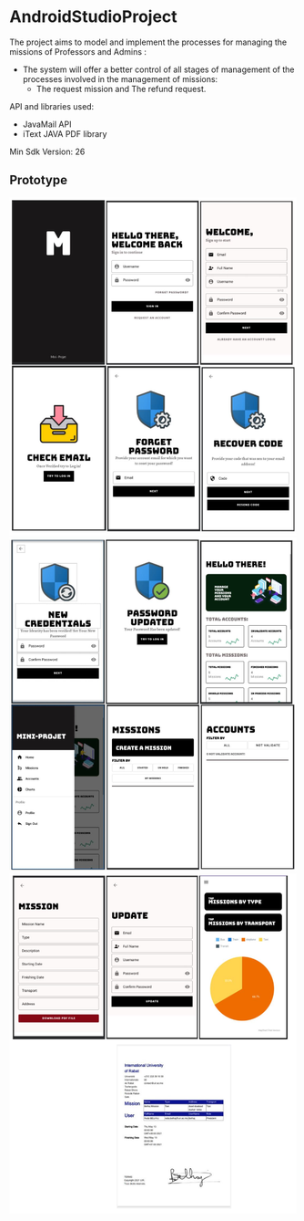 # AndroidStudioProject

The project aims to model and implement the processes for managing the missions of Professors and Admins : 
- The system will offer a better control of all stages of management of the processes involved in the management of missions:
  -  The request mission and The refund request.

API and libraries used:
- JavaMail API
- iText JAVA PDF library

Min Sdk Version: 26

## Prototype

![prototype text](https://github.com/Reda-BELHAJ/AndroidStudioProject/blob/master/mobileInt.JPG)
![prototype text](https://github.com/Reda-BELHAJ/AndroidStudioProject/blob/master/mobileInt2.JPG)
![prototype text](https://github.com/Reda-BELHAJ/AndroidStudioProject/blob/master/mobileInt3.JPG)
